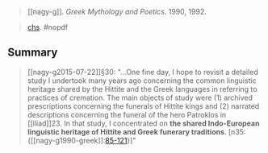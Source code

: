 > [[nagy-g]]. *Greek Mythology and Poetics*. 1990, 1992.

> [chs](http://nrs.harvard.edu/urn-3:hul.ebook:CHS_Nagy.Greek_Mythology_and_Poetics.1990).
> #nopdf 


## Summary
> [[nagy-g2015-07-22]]§30: "...One fine day, I hope to revisit a detailed study I undertook many years ago concerning the common linguistic heritage shared by the Hittite and the Greek languages in referring to practices of cremation. The main objects of study were (1) archived prescriptions concerning the funerals of Hittite kings and (2) narrated descriptions concerning the funeral of the hero Patroklos in [[iliad]]23. In that study, I concentrated on **the shared Indo-European linguistic heritage of Hittite and Greek funerary traditions**. [n35: {[[nagy-g1990-greek]]:[85-121](https://chs.harvard.edu/chapter/part-ii-the-hellenization-of-indo-european-myth-and-ritualchapter-4-patroklos-concepts-of-afterlife-and-the-indic-triple-fire-pp-85-121/)}]"